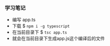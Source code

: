 ### 学习笔记
- 编写 app.ts
- 下载 $ `npm i -g typescript`
- 在当前目录下 $ `tsc app.ts`
- 就会在当前目录下生成app.js这个编译后的文件